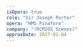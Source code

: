 ```yaml
---
isOpera: true
role: "Sir Joseph Porter"
opera: "HMS Pinafore"
company: "(RCMIOS Scenes)"
approxDate: 2017-01-04
---
```

